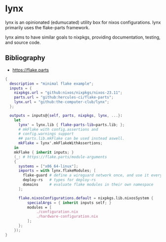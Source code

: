 # lynx
lynx is an opinionated (edumucated) utility box for nixos configurations. 
lynx primarily uses the flake-parts framework.

lynx aims to have similar goals to nixpkgs, providing documentation, testing, and source code.

## Bibliography
- https://flake.parts

``` nix
{
  description = "minimal flake example";
  inputs = {
    nixpkgs.url = "github:nixos/nixpkgs/nixos-23.11";
    parts.url = "github:hercules-ci/flake-parts";
    lynx.url = "github:the-computer-club/lynx";
  };

  outputs = inputs@{self, parts, nixpkgs, lynx, ...}:
    let
      lynx' = lynx.lib { flake-parts-lib=parts.lib; };
      # mkFlake with config.assertions and 
      # config.warnings support
      ## parts.lib.mkFlake can be used instead aswell.
      mkFlake = lynx'.mkFlakeWithAssertions;
    in
    mkFlake { inherit inputs; }
    (_: # https://flake.parts/module-arguments
    {
      systems = ["x86_64-linux"];
      imports = with lynx.flakeModules; [
        flake-guard # define a wireguard network once, and use it everywhere.
        deploy-rs   # types for deploy-rs
        domains     # evaluate flake modules in their own namespace
      ];

      flake.nixosConfigurations.default = nixpkgs.lib.nixosSystem {
          specialArgs = { inherit inputs self; }
          modules = [
              ./configuration.nix
              ./hardware-configuration.nix
          ];
      };
    });
}
```
